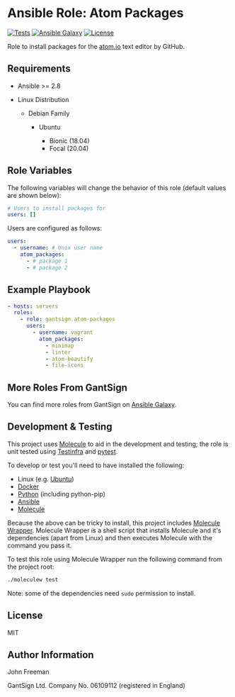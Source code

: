 Ansible Role: Atom Packages
===========================

[![Tests](https://github.com/gantsign/ansible-role-atom-packages/workflows/Tests/badge.svg)](https://github.com/gantsign/ansible-role-atom-packages/actions?query=workflow%3ATests)
[![Ansible Galaxy](https://img.shields.io/badge/ansible--galaxy-gantsign.atom--packages-blue.svg)](https://galaxy.ansible.com/gantsign/atom-packages)
[![License](https://img.shields.io/badge/license-MIT-blue.svg)](https://raw.githubusercontent.com/gantsign/ansible-role-atom-packages/master/LICENSE)

Role to install packages for the [atom.io](https://atom.io) text editor by
GitHub.

Requirements
------------

* Ansible >= 2.8

* Linux Distribution

    * Debian Family

        * Ubuntu

            * Bionic (18.04)
            * Focal (20.04)

Role Variables
--------------

The following variables will change the behavior of this role (default values
are shown below):

```yaml
# Users to install packages for
users: []
```

Users are configured as follows:

```yaml
users:
  - username: # Unix user name
    atom_packages:
      - # package 1
      - # package 2
```

Example Playbook
----------------

```yaml
- hosts: servers
  roles:
    - role: gantsign.atom-packages
      users:
        - username: vagrant
          atom_packages:
            - minimap
            - linter
            - atom-beautify
            - file-icons
```

More Roles From GantSign
------------------------

You can find more roles from GantSign on
[Ansible Galaxy](https://galaxy.ansible.com/gantsign).

Development & Testing
---------------------

This project uses [Molecule](http://molecule.readthedocs.io/) to aid in the
development and testing; the role is unit tested using
[Testinfra](http://testinfra.readthedocs.io/) and
[pytest](http://docs.pytest.org/).

To develop or test you'll need to have installed the following:

* Linux (e.g. [Ubuntu](http://www.ubuntu.com/))
* [Docker](https://www.docker.com/)
* [Python](https://www.python.org/) (including python-pip)
* [Ansible](https://www.ansible.com/)
* [Molecule](http://molecule.readthedocs.io/)

Because the above can be tricky to install, this project includes
[Molecule Wrapper](https://github.com/gantsign/molecule-wrapper). Molecule
Wrapper is a shell script that installs Molecule and it's dependencies (apart
from Linux) and then executes Molecule with the command you pass it.

To test this role using Molecule Wrapper run the following command from the
project root:

```bash
./moleculew test
```

Note: some of the dependencies need `sudo` permission to install.

License
-------

MIT

Author Information
------------------

John Freeman

GantSign Ltd.
Company No. 06109112 (registered in England)
